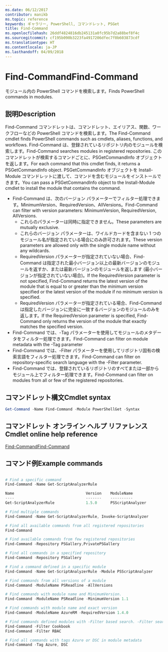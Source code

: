```yaml
---
ms.date: 06/12/2017
contributor: manikb
ms.topic: reference
keywords: ギャラリー, PowerShell, コマンドレット, PSGet
title: Find-Command
ms.openlocfilehash: 26ddf4824816db245131a0fc95b7d2a88bef8f4c
ms.sourcegitcommit: cf195b090b3223fa4917206dfec7f0b603873cdf
ms.translationtype: HT
ms.contentlocale: ja-JP
ms.lasthandoff: 04/09/2018
---
```

# <a name="find-command"></a><span data-ttu-id="2b8e3-103">Find-Command</span><span class="sxs-lookup"><span data-stu-id="2b8e3-103">Find-Command</span></span>

<span data-ttu-id="2b8e3-104">モジュール内の PowerShell コマンドを検索します。</span><span class="sxs-lookup"><span data-stu-id="2b8e3-104">Finds PowerShell commands in modules.</span></span>

## <a name="description"></a><span data-ttu-id="2b8e3-105">説明</span><span class="sxs-lookup"><span data-stu-id="2b8e3-105">Description</span></span>
<span data-ttu-id="2b8e3-106">Find-Command コマンドレットは、コマンドレット、エイリアス、関数、ワークフローなどの PowerShell コマンドを検索します。</span><span class="sxs-lookup"><span data-stu-id="2b8e3-106">The Find-Command cmdlet finds PowerShell commands such as cmdlets, aliases, functions, and workflows.</span></span> <span data-ttu-id="2b8e3-107">Find-Command は、登録されているリポジトリ内のモジュールを検索します。</span><span class="sxs-lookup"><span data-stu-id="2b8e3-107">Find-Command searches modules in registered repositories.</span></span>
<span data-ttu-id="2b8e3-108">このコマンドレットが検索するコマンドごとに、PSGetCommandInfo オブジェクトを返します。</span><span class="sxs-lookup"><span data-stu-id="2b8e3-108">For each command that this cmdlet finds, it returns a PSGetCommandInfo object.</span></span> <span data-ttu-id="2b8e3-109">PSGetCommandInfo オブジェクトを Install-Module コマンドレットに渡して、コマンドを含むモジュールをインストールできます。</span><span class="sxs-lookup"><span data-stu-id="2b8e3-109">You can pass a PSGetCommandInfo object to the Install-Module cmdlet to install the module that contains the command.</span></span>

- <span data-ttu-id="2b8e3-110">Find-Command は、次のバージョン パラメーターでフィルター処理できます。MinimumVersion、RequiredVersion、AllVersions。</span><span class="sxs-lookup"><span data-stu-id="2b8e3-110">Find-Command can filter with version parameters: MinimumVersion, RequiredVersion, AllVersions.</span></span>
  - <span data-ttu-id="2b8e3-111">これらのパラメーターは同時に指定できません。</span><span class="sxs-lookup"><span data-stu-id="2b8e3-111">These parameters are mutually exclusive.</span></span>
  - <span data-ttu-id="2b8e3-112">これらのバージョン パラメーターは、ワイルドカードを含まない 1 つのモジュール名が指定されている場合にのみ許可されます。</span><span class="sxs-lookup"><span data-stu-id="2b8e3-112">These version parameters are allowed only with the single module name without any wildcards.</span></span>
  - <span data-ttu-id="2b8e3-113">RequiredVersion パラメーターが指定されていない場合、Find-Command は指定された最小バージョン以上の最新バージョンのモジュールを返すか、または最新バージョンのモジュールを返します (最小バージョンが指定されていない場合)。</span><span class="sxs-lookup"><span data-stu-id="2b8e3-113">If the RequiredVersion parameter is not specified, Find-Command returns the latest version of the module that is equal to or greater than the minimum version specified or the latest version of the module if no minimum version is specified.</span></span>
  - <span data-ttu-id="2b8e3-114">RequiredVersion パラメーターが指定されている場合、Find-Command は指定したバージョンに完全に一致するバージョンのモジュールのみを返します。</span><span class="sxs-lookup"><span data-stu-id="2b8e3-114">If the RequiredVersion parameter is specified, Find-Command only returns the version of the module that exactly matches the specified version.</span></span>
- <span data-ttu-id="2b8e3-115">Find-Command では、-Tag パラメーターを使用してモジュールのメタデータをフィルター処理できます。</span><span class="sxs-lookup"><span data-stu-id="2b8e3-115">Find-Command can filter on module metadata with the -Tag parameter</span></span>
- <span data-ttu-id="2b8e3-116">Find-Command では、-Filter パラメーターを使用してリポジトリ固有の検索言語をフィルター処理できます。</span><span class="sxs-lookup"><span data-stu-id="2b8e3-116">Find-Command can filter on repository-specific search language with the -Filter parameter.</span></span>
- <span data-ttu-id="2b8e3-117">Find-Command では、登録されているリポジトリのすべてまたは一部からモジュール上でフィルター処理できます。</span><span class="sxs-lookup"><span data-stu-id="2b8e3-117">Find-Command can filter on modules from all or few of the registered repositories.</span></span>

## <a name="cmdlet-syntax"></a><span data-ttu-id="2b8e3-118">コマンドレット構文</span><span class="sxs-lookup"><span data-stu-id="2b8e3-118">Cmdlet syntax</span></span>
```powershell
Get-Command -Name Find-Command -Module PowerShellGet -Syntax
```

## <a name="cmdlet-online-help-reference"></a><span data-ttu-id="2b8e3-119">コマンドレット オンライン ヘルプ リファレンス</span><span class="sxs-lookup"><span data-stu-id="2b8e3-119">Cmdlet online help reference</span></span>

[<span data-ttu-id="2b8e3-120">Find-Command</span><span class="sxs-lookup"><span data-stu-id="2b8e3-120">Find-Command</span></span>](http://go.microsoft.com/fwlink/?LinkId=733636)

## <a name="example-commands"></a><span data-ttu-id="2b8e3-121">コマンド例</span><span class="sxs-lookup"><span data-stu-id="2b8e3-121">Example commands</span></span>
```powershell

# Find a specific command
Find-Command -Name Get-ScriptAnalyzerRule

Name                                Version    ModuleName                          Repository
----                                -------    ----------                          ----------
Get-ScriptAnalyzerRule              1.5.0      PSScriptAnalyzer                    PSGallery

# Find multiple commands
Find-Command -Name Get-ScriptAnalyzerRule, Invoke-ScriptAnalyzer

# Find all available commands from all registered repositories
Find-Command

# Find available commands from few registered repositories
Find-Command -Repository PSGallery,PrivatePSGallery

# Find all commands in a specified repository
Find-Command -Repository PSGallery

# Find a command defined in a specific module
Find-Command -Name Get-ScriptAnalyzerRule -Module PSScriptAnalyzer

# Find commands from all versions of a module
Find-Command -ModuleName PSReadline -AllVersions

# Find commands with module name and MinimumVersion.
Find-Command -ModuleName PSReadline -MinimumVersion 1.1

# Find commands with module name and exact version
Find-Command -ModuleName AzureRM -RequiredVersion 1.4.0

# Find commands defined modules with -Filter based search. -Filter searches in description and module names
Find-Command -Filter Cookbook
Find-Command -Filter RBAC

# Find all commands with tags Azure or DSC in module metadata
Find-Command -Tag Azure, DSC

```